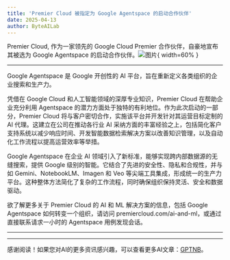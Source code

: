 ```yaml
---
title: 'Premier Cloud 被指定为 Google Agentspace 的启动合作伙伴'
date: 2025-04-13
author: ByteAILab
---
```


Premier Cloud, 作为一家领先的 Google Cloud Premier 合作伙伴，自豪地宣布其被选为 Google Agentspace 的启动合作伙伴。![图片](https://ai-techpark.com/wp-content/uploads/Premier-Cloud.jpg){ width=60% }

---
Google Agentspace 是 Google 开创性的 AI 平台，旨在重新定义各类组织的企业搜索和生产力。

凭借在 Google Cloud 和人工智能领域的深厚专业知识，Premier Cloud 在帮助企业充分利用 Agentspace 的潜力方面处于独特的有利地位。作为此次启动的一部分，Premier Cloud 将与客户密切合作，实施该平台并开发针对其运营目标定制的 AI 代理。这建立在公司在推动各行业 AI 采纳方面的丰富经验之上，包括简化客户支持系统以减少响应时间、开发智能数据检索解决方案以改善知识管理，以及自动化工作流程以提高运营效率等举措。

Google Agentspace 在企业 AI 领域引入了新标准，能够实现跨内部数据源的无缝搜索，提供 Google 级别的智能。它结合了先进的安全性、隐私和合规性，并与如 Gemini、NotebookLM、Imagen 和 Veo 等尖端工具集成，形成统一的生产力平台。这种整体方法简化了复杂的工作流程，同时确保组织保持灵活、安全和数据驱动。

欲了解更多关于 Premier Cloud 的 AI 和 ML 解决方案的信息，包括 Google Agentspace 如何转变一个组织，请访问 premiercloud.com/ai-and-ml，或通过直接联系请求一小时的 Agentspace 用例发现会话。

---
---
感谢阅读！如果您对AI的更多资讯感兴趣，可以查看更多AI文章：[GPTNB](https://gptnb.com)。